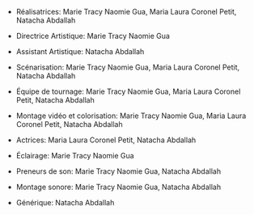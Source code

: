 * Réalisatrices: Marie Tracy Naomie Gua, Maria Laura Coronel Petit, Natacha Abdallah 

* Directrice Artistique: Marie Tracy Naomie Gua

* Assistant Artistique: Natacha Abdallah 

* Scénarisation: Marie Tracy Naomie Gua, Maria Laura Coronel Petit, Natacha Abdallah 

* Équipe de tournage: Marie Tracy Naomie Gua, Maria Laura Coronel Petit, Natacha Abdallah

* Montage vidéo et colorisation: Marie Tracy Naomie Gua, Maria Laura Coronel Petit, Natacha Abdallah

* Actrices: Maria Laura Coronel Petit, Natacha Abdallah

* Éclairage: Marie Tracy Naomie Gua

* Preneurs de son: Marie Tracy Naomie Gua, Natacha Abdallah

* Montage sonore: Marie Tracy Naomie Gua, Natacha Abdallah

* Générique:  Natacha Abdallah
